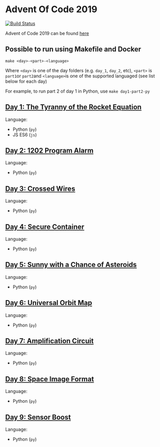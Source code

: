 # Advent Of Code 2019

[![Build Status](https://travis-ci.com/Jacobh2/advent-of-code-2019.svg?branch=master)](https://travis-ci.com/Jacobh2/advent-of-code-2019)

Advent of Code 2019 can be found [here](https://adventofcode.com/2019)

## Possible to run using Makefile and Docker

    make <day>-<part>-<language>

Where `<day>` is one of the day folders (e.g. `day_1`, `day_2`, etc), `<part>` is `part1`or `part2`and `<language>`is one of the supported languaged (see list below for each day)

For example, to run part 2 of day 1 in Python, use `make day1-part2-py`

## [Day 1: The Tyranny of the Rocket Equation](./day_1/README.md)
Language:
- Python (`py`)
- JS ES6 (`js`)

## [Day 2: 1202 Program Alarm](./day_2/README.md)
Language:
- Python (`py`)

## [Day 3: Crossed Wires](./day_3/README.md)
Language:
- Python (`py`)

## [Day 4: Secure Container](./day_4/README.md)
Language:
- Python (`py`)

## [Day 5: Sunny with a Chance of Asteroids](./day_5/README.md)
Language:
- Python (`py`)

## [Day 6: Universal Orbit Map](./day_6/README.md)
Language:
- Python (`py`)

## [Day 7: Amplification Circuit](./day_7/README.md)
Language:
- Python (`py`)

## [Day 8: Space Image Format](./day_8/README.md)
Language:
- Python (`py`)

## [Day 9: Sensor Boost](./day_9/README.md)
Language:
- Python (`py`)

